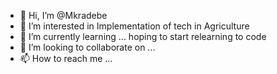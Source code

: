 - 👋 Hi, I’m @Mkradebe
- 👀 I’m interested in Implementation of tech in Agriculture
- 🌱 I’m currently learning ... hoping to start relearning to code
- 💞️ I’m looking to collaborate on ...
- 📫 How to reach me ...

<!---
Mkradebe/Mkradebe is a ✨ special ✨ repository because its `README.md` (this file) appears on your GitHub profile.
You can click the Preview link to take a look at your changes.
--->
